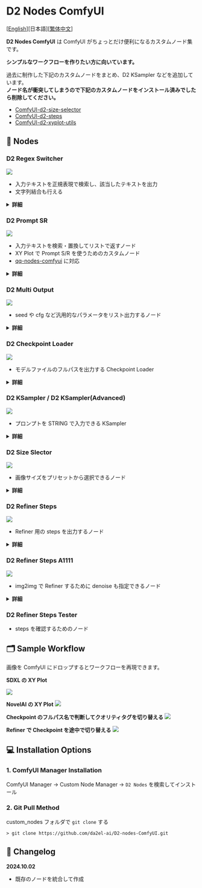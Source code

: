


# D2 Nodes ComfyUI

[<a href="README.md">English</a>][日本語][<a href="README_zh.md">繁体中文</a>]

**D2 Nodes ComfyUI** は ComfyUI がちょっとだけ便利になるカスタムノード集です。

**シンプルなワークフローを作りたい方に向いています。**

過去に制作した下記のカスタムノードをまとめ、D2 KSampler などを追加しています。  
**ノード名が衝突してしまうので下記のカスタムノードをインストール済みでしたら削除してください。**

- [ComfyUI-d2-size-selector](https://github.com/da2el-ai/ComfyUI-d2-size-selector)
- [ComfyUI-d2-steps](https://github.com/da2el-ai/ComfyUI-d2-steps)
- [ComfyUI-d2-xyplot-utils](https://github.com/da2el-ai/ComfyUI-d2-xyplot-utils)


## :tomato: Nodes

### D2 Regex Switcher
  <img src="./img/regex_switcher_1.png">

  - 入力テキストを正規表現で検索し、該当したテキストを出力
  - 文字列結合も行える
  
<details class="d2-details">
  <summary><strong>詳細</strong></summary>


  - 主な目的は Checkpoint 毎のクオリティタグの切り替え
  - 入力した `text` の中に合致する文字列を発見すると、対象文字列と、何番目に合致したか（0から開始）を出力する
  - 上の画像では `ioliPonyMixV4.safetensors` を受け取り、検索条件 `pony` に合致したので `score_9` が出力されている
  - 最初の検索条件に合致したので `index` は `0` が出力される
  - 全ての条件に合致しないと `-1` が出力される
  - 文字列の前方結合、後方結合もできる。

  #### Input

  - `text`
    - 検索対象文字列
  - `prefix`
    - 前方に結合する文字列
  - `suffix`
    - 後方に結合する文字列
  - `regex_and_output`
    - 検索文字列と出力文字列の一覧
    - 下記のフォーマットで記入する

  ```
  検索文字 1（正規表現も使用可能）
  --
  出力文字列 1
  --
  検索文字 2（正規表現も使用可能）
  --
  出力文字列 2
  --
  --
  合致するものが無い時に出力する文字
  ```

  #### Output

  - `combined_text`
    - `prefix` + 出力文字列 + `suffix` を結合した文字列
  - `prefix` / `suffix`
    - Input のパススルー


  #### 使用例

  <img src="./img/regex_switcher_2.png">

  この例では合致した番号（`index`）を [Easy Use](https://github.com/yolain/ComfyUI-Easy-Use) の Text Index Switch に渡して切り替えている。

  合致しないと `-1` になってしまうので、全ての文字列に合致する正規表現 `.+` を使ってデフォルト出力の代わりにしている。
</details>




### D2 Prompt SR

  <img src="./img/prompt_sr.png">

  - 入力テキストを検索・置換してリストで返すノード
  - XY Plot で Prompt S/R を使うためのカスタムノード
  - [qq-nodes-comfyui](https://github.com/kenjiqq/qq-nodes-comfyui) に対応

<details class="d2-details">
  <summary><strong>詳細</strong></summary>


  #### Input

  - `prompt`
    - プロンプト。改行を含めてもOK
  - `search_txt`
    - 検索対象テキスト。複数単語を含めてもOK。
    - 改行は使えない
  - `replace`
    - 置換用テキスト
    - 改行で区切っているので「,」が含まれていてもOK

  #### Output

  - LIST
    - 置換後のテキストをリスト形式で出力

</details>




### D2 Multi Output

  <img src="./img/multi.png">

  - seed や cfg など汎用的なパラメータをリスト出力するノード

<details class="d2-details">
  <summary><strong>詳細</strong></summary>

  #### Input
  - `type`
    - `FLOAT`: 浮動小数点数。CFGなど
    - `INT`: 整数。stepsなど
    - `STRING`: 文字列。samplerなど
    - `SEED`: 乱数生成ボタンで seed値を入力できる
  - `Add Random`
    - 入力欄に乱数を追加する
    - `type` が `SEED` の時だけ表示される

</details>




### D2 Checkpoint Loader

<img src="./img/checkpoint_loader.png">

  - モデルファイルのフルパスを出力する Checkpoint Loader

<details class="d2-details">
  <summary><strong>詳細</strong></summary>

  #### Output
  
  - `model` / `clip` / `vae`
    - 従来の CheckpointLoader と同じ。
  - `ckpt_name` / `ckpt_hash` / `ckpt_fullpath`
    - Checkpoint名、ハッシュ、フルパス。

  実装はほとんど [mikey_nodes](https://github.com/bash-j/mikey_nodes) のコードを使わせていただきました。

</details>




### D2 KSampler / D2 KSampler(Advanced)

<img src="./img/ksampler.png">

  - プロンプトを STRING で入力できる KSampler

<details class="d2-details">
  <summary><strong>詳細</strong></summary>

  #### Input

  - `model` / `clip` / `vae` / ..etc
    - 標準の KSampler と同じ
  - `negative` / `positive`
    - STRING 形式のプロンプト

  #### Output

  - `IMAGE`
    - 画像出力
  - `positive` / `negative`
    - Input のパススルー

</details>




### D2 Size Slector

<img src="./img/sizeselector.png">

  - 画像サイズをプリセットから選択できるノード

<details class="d2-details">
  <summary><strong>詳細</strong></summary>

  #### Input

  - `preset`
    - サイズのプリセット
    - プリセットを変更したい時は `/custom_nodes/D2-nodes-ComfyUI/config/sizeselector_config.yaml` を編集
  - `width` / `height`
    - 縦横サイズ
  - `swap_dimensions`
    - width / height を入れ替える
  - `upscale_factor`
    - 他のリサイズ系ノードに渡す数値
  - `prescale_factor`
    - width / height をリサイズする倍数
  - `batch_size`
    - empty_latent にセットする batch size
  
  #### Output
  
  - `width / height`
    - 入力された `width`、`height` に `prescale_factor` を乗算する
  - `upscale_factor` / `prescale_factor`
    - Input されたものをパススルーする
  - `empty_latent`
    - 指定されたサイズ、batch sizeで作成した latent を出力
  - `batch_size`
    - Input されたものをパススルーする

</details>




### D2 Refiner Steps

<img src="./img/refiner_steps.png">

  - Refiner 用の steps を出力するノード

<details class="d2-details">
  <summary><strong>詳細</strong></summary>

  #### Input

  - `steps`
    - 総step数
  - `start`
    - 最初の KSampler の開始する steps
  - `end`
    - 最初の KSampler の終了する steps
  
  #### Output
  
  - `steps` / `start` / `end`
    - Input のパススルー
  - `refiner_start`
    - 2つめの KSampler の開始する steps

</details>

### D2 Refiner Steps A1111

<img src="./img/refiner_a1111.png">

  - img2img で Refiner するために denoise も指定できるノード

<details class="d2-details">
  <summary><strong>詳細</strong></summary>

  #### Input

  - `steps`
    - 総step数
  - `denoise`
    - img2img の denoise を指定する
  - `switch_at`
    - 総steps数の何割で次の KSampler に切り替えるか
  
  #### Output
  
  - `steps` / 
    - Input のパススルー
  - `start`
    - 最初の KSampler の開始 steps
  - `end`
    - 最初の KSampler の終了 steps
  - `refiner_start`
    - 2つめの KSampler の開始する steps

</details>

### D2 Refiner Steps Tester
  - steps を確認するためのノード








## :card_index_dividers: Sample Workflow
画像を ComfyUI にドロップするとワークフローを再現できます。

**SDXL の XY Plot**

<a href="./workflow/XYPlot_SDXL_20241002.png"><img src="./workflow/XYPlot_SDXL_20241002.png"></a>

**NovelAI の XY Plot**
<a href="./workflow/XYPlot_NAI_202401002.png"><img src="./workflow/XYPlot_NAI_202401002.png"></a>

**Checkpoint のフルパス名で判断してクオリティタグを切り替える**
<a href="./workflow/XYPlot_Checkpoint_20241002.png"><img src="./workflow/XYPlot_Checkpoint_20241002.png"></a>

**Refiner で Checkpoint を途中で切り替える**
<a href="./workflow/Refiner_20241002.png"><img src="./workflow/Refiner_20241002.png"></a>




## :computer: Installation Options

### 1. ComfyUI Manager Installation
ComfyUI Manager → Custom Node Manager → `D2 Nodes` を検索してインストール

### 2. Git Pull Method
custom_nodes フォルダで `git clone` する
```
> git clone https://github.com/da2el-ai/D2-nodes-ComfyUI.git
```

## :blossom: Changelog

**2024.10.02**

- 既存のノードを統合して作成